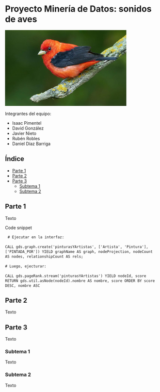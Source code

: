 # Proyecto Minería de Datos: sonidos de aves

<img src="md_format/pajarito.jpg" alt="Pajarito" style="width:400px; height:250px;">


Integrantes del equipo:
  - Isaac Pimentel
  - David González
  - Javier Nieto
  - Rubén Robles
  - Daniel Díaz Barriga


## Índice

- [Parte 1](#Parte-1)
- [Parte 2](#Parte-2)
- [Parte 3](#Parte-3)
  -  [Subtema 1](#Subtema-1) 
  -  [Subtema 2](#Subtema-2) 

## Parte 1

Texto

Code snippet

<pre> <code id="codeSnippet"># Ejecutar en la interfaz:

CALL gds.graph.create('pinturasYArtistas', ['Artista', 'Pintura'], ['PINTADA_POR']) YIELD graphName AS graph, nodeProjection, nodeCount AS nodes, relationshipCount AS rels;

# Luego, ejecturar:

CALL gds.pageRank.stream('pinturasYArtistas') YIELD nodeId, score RETURN gds.util.asNode(nodeId).nombre AS nombre, score ORDER BY score DESC, nombre ASC</code></pre>


## Parte 2

Texto

## Parte 3

Texto

### Subtema 1

Texto

### Subtema 2

Texto

